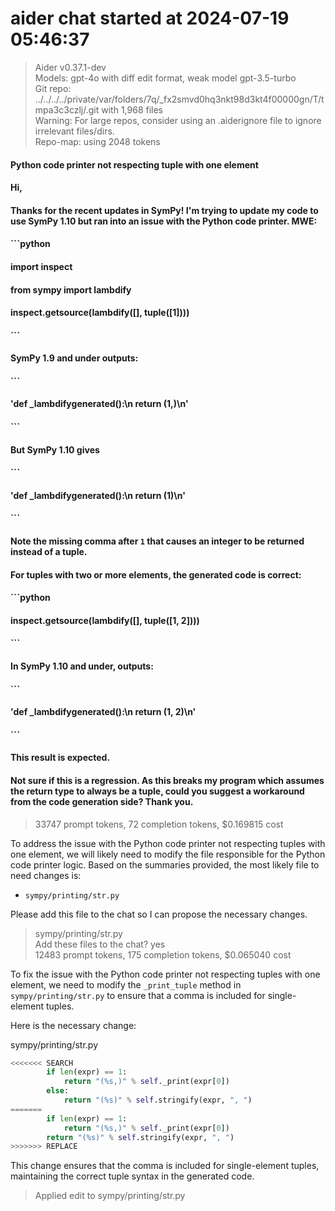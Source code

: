 
# aider chat started at 2024-07-19 05:46:37

> Aider v0.37.1-dev  
> Models: gpt-4o with diff edit format, weak model gpt-3.5-turbo  
> Git repo: ../../../../private/var/folders/7q/_fx2smvd0hq3nkt98d3kt4f00000gn/T/tmpa3c3czlj/.git with 1,968 files  
> Warning: For large repos, consider using an .aiderignore file to ignore irrelevant files/dirs.  
> Repo-map: using 2048 tokens  

#### Python code printer not respecting tuple with one element  
#### Hi,  
####   
#### Thanks for the recent updates in SymPy! I'm trying to update my code to use SymPy 1.10 but ran into an issue with the Python code printer. MWE:  
####   
####   
#### ```python  
#### import inspect  
#### from sympy import lambdify  
####   
#### inspect.getsource(lambdify([], tuple([1])))  
#### ```  
#### SymPy 1.9 and under outputs:  
#### ```  
#### 'def _lambdifygenerated():\n    return (1,)\n'  
#### ```  
####   
#### But SymPy 1.10 gives  
####   
#### ```  
#### 'def _lambdifygenerated():\n    return (1)\n'  
#### ```  
#### Note the missing comma after `1` that causes an integer to be returned instead of a tuple.   
####   
#### For tuples with two or more elements, the generated code is correct:  
#### ```python  
#### inspect.getsource(lambdify([], tuple([1, 2])))  
#### ```  
#### In SymPy  1.10 and under, outputs:  
####   
#### ```  
#### 'def _lambdifygenerated():\n    return (1, 2)\n'  
#### ```  
#### This result is expected.  
####   
#### Not sure if this is a regression. As this breaks my program which assumes the return type to always be a tuple, could you suggest a workaround from the code generation side? Thank you.  
> 33747 prompt tokens, 72 completion tokens, $0.169815 cost  

To address the issue with the Python code printer not respecting tuples with one element, we will likely need to modify the file responsible for the Python code printer logic. Based on the summaries provided, the most likely file to need changes is:

- `sympy/printing/str.py`

Please add this file to the chat so I can propose the necessary changes.

> sympy/printing/str.py  
> Add these files to the chat? yes  
> 12483 prompt tokens, 175 completion tokens, $0.065040 cost  

To fix the issue with the Python code printer not respecting tuples with one element, we need to modify the `_print_tuple` method in `sympy/printing/str.py` to ensure that a comma is included for single-element tuples.

Here is the necessary change:

sympy/printing/str.py
```python
<<<<<<< SEARCH
        if len(expr) == 1:
            return "(%s,)" % self._print(expr[0])
        else:
            return "(%s)" % self.stringify(expr, ", ")
=======
        if len(expr) == 1:
            return "(%s,)" % self._print(expr[0])
        return "(%s)" % self.stringify(expr, ", ")
>>>>>>> REPLACE
```

This change ensures that the comma is included for single-element tuples, maintaining the correct tuple syntax in the generated code.

> Applied edit to sympy/printing/str.py  
